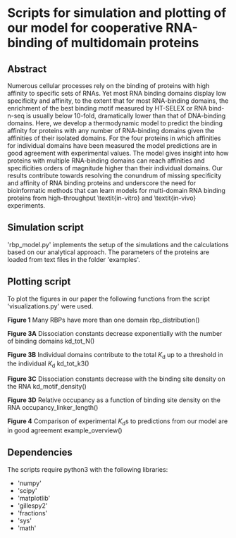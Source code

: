 # Scripts for simulation and plotting of our model for cooperative RNA-binding of multidomain proteins

## Abstract
Numerous cellular processes rely on the binding of proteins with high affinity to specific sets of RNAs. Yet most RNA binding domains display low specificity and affinity, to the extent that for most RNA-binding domains, the enrichment of the best binding motif measured by HT-SELEX or RNA bind-n-seq is usually below 10-fold, dramatically lower than that of DNA-binding domains. Here, we develop a thermodynamic model to predict the binding affinity for proteins with any number of RNA-binding domains given the affinities of their isolated domains. For the four proteins in which affinities for individual domains have been measured the model predictions are in good agreement with experimental values. The model gives insight into how proteins with multiple RNA-binding domains can reach affinities and specificities orders of magnitude higher than their individual domains. Our results contribute towards resolving the conundrum of missing specificity and affinity of RNA binding proteins and underscore the need for bioinformatic methods that can learn models for multi-domain RNA binding proteins from high-throughput \textit{in-vitro} and \textit{in-vivo} experiments.

## Simulation script
'rbp_model.py' implements the setup of the simulations and the calculations based on our analytical approach. The parameters of the proteins are loaded from text files in the folder 'examples'. 


## Plotting script
To plot the figures in our paper the following functions from the script 'visualizations.py' were used.

**Figure 1** Many RBPs have more than one domain
	rbp_distribution()

**Figure 3A** Dissociation constants decrease exponentially with the number of binding domains
	kd_tot_N()

**Figure 3B** Individual domains contribute to the total *K*<sub>d</sub> up to a threshold in the individual *K*<sub>d</sub>
	kd_tot_k3()

**Figure 3C** Dissociation constants decrease with the binding site density on the RNA
	kd_motif_density()

**Figure 3D** Relative occupancy as a function of binding site density on the RNA
	occupancy_linker_length()

**Figure 4** Comparison of experimental *K*<sub>d</sub>s to predictions from our model are in good agreement
	example_overview()


## Dependencies
The scripts require python3 with the following libraries:
- 'numpy'
- 'scipy'
- 'matplotlib'
- 'gillespy2'
- 'fractions'
- 'sys'
- 'math'
